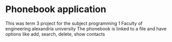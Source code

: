 # Phonebook application
This was term 3 project for the subject programming 1 Faculty of engineering alexandria university
The phonebook is linked to a file and have options like add, search, delete, show contacts
